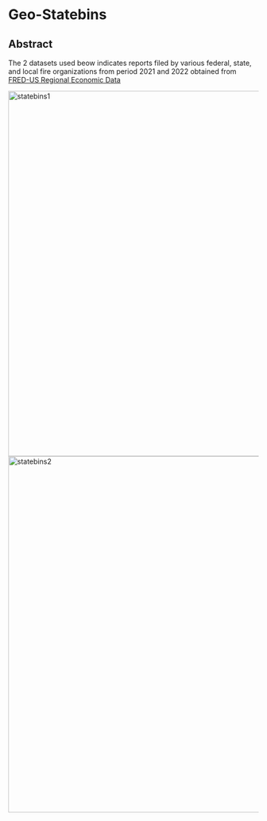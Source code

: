 # Geo-Statebins

## Abstract
The 2 datasets used beow indicates reports filed by various federal, state, and local fire organizations from period 2021 and 2022 obtained from [FRED-US Regional Economic Data](https://fred.stlouisfed.org/categories/27286) 


<img width="736" alt="statebins1" src="https://user-images.githubusercontent.com/56044346/208828631-7b45a759-a1c4-4ddb-990d-785bf73aa840.png">


<img width="718" alt="statebins2" src="https://user-images.githubusercontent.com/56044346/208828597-d6eb9fc2-53f0-4a45-a917-280d2732a5ed.png">








